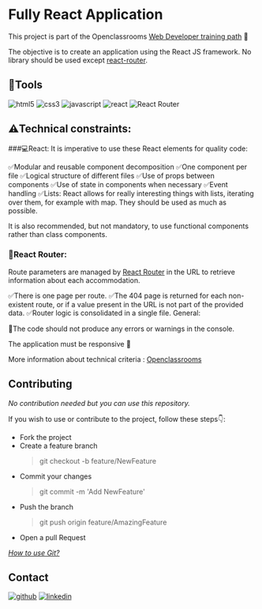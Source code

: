 # Fully React Application

This project is part of the Openclassrooms [Web Developer training path](https://openclassrooms.com/fr/paths/899-developpeur-web) :rocket:

The objective is to create an application using the React JS framework. No library should be used except [react-router](https://reactrouter.com/en/main).

## :wrench:Tools

![html5](https://img.shields.io/badge/html5-%23E34F26.svg?style=for-the-badge&logo=html5&logoColor=white)
![css3](https://img.shields.io/badge/css3-%231572B6.svg?style=for-the-badge&logo=css3&logoColor=white)
![javascript](https://img.shields.io/badge/JavaScript-F7DF1E?logo=JavaScript&logoColor=000&style=flat-square)
![react](https://shields.io/badge/react-black?logo=react&style=for-the-badge)
![React Router](https://img.shields.io/badge/-React%20Router-CA4245?logo=react-router)

## :warning:Technical constraints:

###:computer:React:
It is imperative to use these React elements for quality code:

:white_check_mark:Modular and reusable component decomposition
:white_check_mark:One component per file
:white_check_mark:Logical structure of different files
:white_check_mark:Use of props between components
:white_check_mark:Use of state in components when necessary
:white_check_mark:Event handling
:white_check_mark:Lists: React allows for really interesting things with lists, iterating over them, for example with map. They should be used as much as possible.

It is also recommended, but not mandatory, to use functional components rather than class components.

### :page_with_curl:React Router:

Route parameters are managed by [React Router](https://reactrouter.com/en/main) in the URL to retrieve information about each accommodation.

:white_check_mark:There is one page per route.
:white_check_mark:The 404 page is returned for each non-existent route, or if a value present in the URL is not part of the provided data.
:white_check_mark:Router logic is consolidated in a single file.
General:

:construction:The code should not produce any errors or warnings in the console.

The application must be responsive :triangular_ruler:

More information about technical criteria : [Openclassrooms](https://openclassrooms.com/)

## Contributing

_No contribution needed but you can use this repository._

If you wish to use or contribute to the project, follow these steps:point_down::

- Fork the project
- Create a feature branch
  > git checkout -b feature/NewFeature
- Commit your changes
  > git commit -m 'Add NewFeature'
- Push the branch
  > git push origin feature/AmazingFeature
- Open a pull Request

_[How to use Git?](https://docs.github.com/fr/get-started/using-git/about-git)_

## Contact

[![github](https://img.shields.io/badge/GitHub-100000?style=for-the-badge&logo=github&logoColor=white)](https://github.com/gtcore902)
[![linkedin](https://img.shields.io/badge/LinkedIn-0077B5?style=for-the-badge&logo=linkedin&logoColor=white)](https://linkedin.com/in/ga%C3%ABtan-tremois-a956a91a3)
